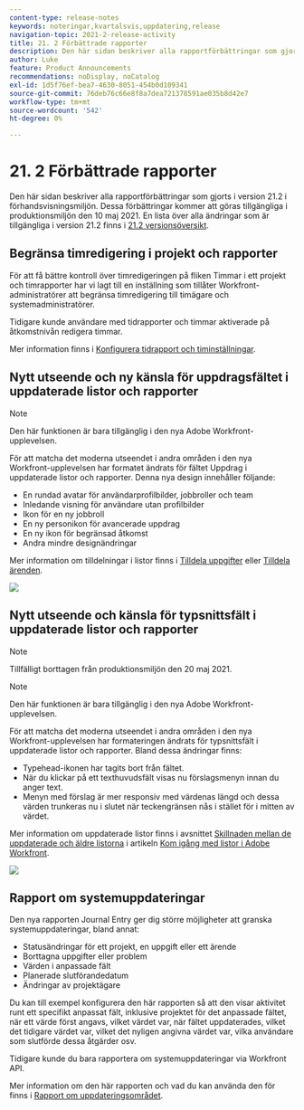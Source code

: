 ```yaml
---
content-type: release-notes
keywords: noteringar,kvartalsvis,uppdatering,release
navigation-topic: 2021-2-release-activity
title: 21. 2 Förbättrade rapporter
description: Den här sidan beskriver alla rapportförbättringar som gjorts i version 21.2 i förhandsvisningsmiljön. Dessa förbättringar kommer att göras tillgängliga i produktionsmiljön den 10 maj 2021. En lista över alla ändringar som är tillgängliga i version 21.2 finns i versionsöversikt 21.2.
author: Luke
feature: Product Announcements
recommendations: noDisplay, noCatalog
exl-id: 1d5f76ef-bea7-4630-8051-454b0d109341
source-git-commit: 76deb76c66e8f8a7dea721378591ae035b8d42e7
workflow-type: tm+mt
source-wordcount: '542'
ht-degree: 0%

---
```


# 21. 2 Förbättrade rapporter

Den här sidan beskriver alla rapportförbättringar som gjorts i version 21.2 i förhandsvisningsmiljön. Dessa förbättringar kommer att göras tillgängliga i produktionsmiljön den 10 maj 2021. En lista över alla ändringar som är tillgängliga i version 21.2 finns i [21.2 versionsöversikt](../../../product-announcements/product-releases/21.2-release-activity/21-2-release-overview.md).

## Begränsa timredigering i projekt och rapporter

För att få bättre kontroll över timredigeringen på fliken Timmar i ett projekt och timrapporter har vi lagt till en inställning som tillåter Workfront-administratörer att begränsa timredigering till timägare och systemadministratörer.

Tidigare kunde användare med tidrapporter och timmar aktiverade på åtkomstnivån redigera timmar.

Mer information finns i [Konfigurera tidrapport och timinställningar](../../../administration-and-setup/set-up-workfront/configure-timesheets-schedules/timesheet-and-hour-preferences.md).

## Nytt utseende och ny känsla för uppdragsfältet i uppdaterade listor och rapporter

>[!NOTE]
>
>Den här funktionen är bara tillgänglig i den nya Adobe Workfront-upplevelsen.

För att matcha det moderna utseendet i andra områden i den nya Workfront-upplevelsen har formatet ändrats för fältet Uppdrag i uppdaterade listor och rapporter. Denna nya design innehåller följande:

* En rundad avatar för användarprofilbilder, jobbroller och team
* Inledande visning för användare utan profilbilder
* Ikon för en ny jobbroll
* En ny personikon för avancerade uppdrag
* En ny ikon för begränsad åtkomst
* Andra mindre designändringar

Mer information om tilldelningar i listor finns i [Tilldela uppgifter](../../../manage-work/tasks/assign-tasks/assign-tasks.md) eller [Tilldela ärenden](../../../manage-work/issues/manage-issues/assign-issues.md).

![](assets/assignments-updates-350x193.png)

## Nytt utseende och känsla för typsnittsfält i uppdaterade listor och rapporter

>[!NOTE]
>
>Tillfälligt borttagen från produktionsmiljön den 20 maj 2021.

>[!NOTE]
>
>Den här funktionen är bara tillgänglig i den nya Adobe Workfront-upplevelsen.

För att matcha det moderna utseendet i andra områden i den nya Workfront-upplevelsen har formateringen ändrats för typsnittsfält i uppdaterade listor och rapporter. Bland dessa ändringar finns:

* Typehead-ikonen har tagits bort från fältet.
* När du klickar på ett texthuvudsfält visas nu förslagsmenyn innan du anger text.
* Menyn med förslag är mer responsiv med värdenas längd och dessa värden trunkeras nu i slutet när teckengränsen nås i stället för i mitten av värdet.

Mer information om uppdaterade listor finns i avsnittet [Skillnaden mellan de uppdaterade och äldre listorna](../../../workfront-basics/navigate-workfront/use-lists/view-items-in-a-list.md#updated) i artikeln [Kom igång med listor i Adobe Workfront](../../../workfront-basics/navigate-workfront/use-lists/view-items-in-a-list.md).

![](assets/typeahead-updates-350x336.png)

## Rapport om systemuppdateringar

Den nya rapporten Journal Entry ger dig större möjligheter att granska systemuppdateringar, bland annat:

* Statusändringar för ett projekt, en uppgift eller ett ärende
* Borttagna uppgifter eller problem
* Värden i anpassade fält
* Planerade slutförandedatum
* Ändringar av projektägare

Du kan till exempel konfigurera den här rapporten så att den visar aktivitet runt ett specifikt anpassat fält, inklusive projektet för det anpassade fältet, när ett värde först angavs, vilket värdet var, när fältet uppdaterades, vilket det tidigare värdet var, vilket det nyligen angivna värdet var, vilka användare som slutförde dessa åtgärder osv.

Tidigare kunde du bara rapportera om systemuppdateringar via Workfront API.

Mer information om den här rapporten och vad du kan använda den för finns i [Rapport om uppdateringsområdet](../../../reports-and-dashboards/reports/creating-and-managing-reports/create-journal-entry-report.md).

